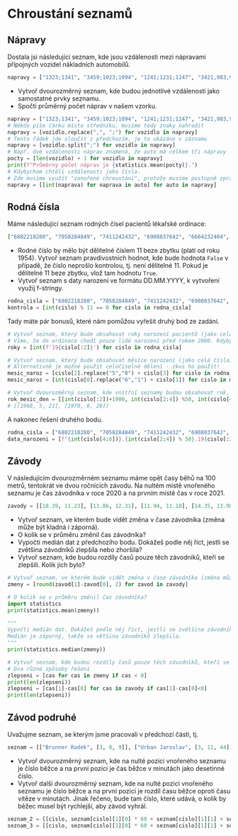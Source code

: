 # Chroustání seznamů

## Nápravy

Dostala jsi následující seznam, kde jsou vzdálenosti mezi nápravami přípojných vozidel nákladních automobilů.

```py
napravy = ["1323;1341", "3459;1023;1094", "1241;1231;1247", "3421,983,956,954", "3981"]
```

* Vytvoř dvourozměrný seznam, kde budou jednotlivé vzdálenosti jako samostatné prvky seznamu.
* Spočti průměrný počet náprav v našem vzorku.

```py
napravy = ["1323;1341", "3459;1023;1094", "1241;1231;1247", "3421,983,956,954", "3981"]
# Někdo píše čárku místo středníku, musíme tedy znaky nahradit
napravy = [vozidlo.replace(",", ";") for vozidlo in napravy]
# Tento řádek jde sloučit z předchozím, je to ukázáno v záznamu
napravy = [vozidlo.split(";") for vozidlo in napravy]
# Např. dvě vzdálenosti náprav znamená, že auto má celkem tři nápravy - proto je tam + 1 :-)
pocty = [len(vozidlo) + 1 for vozidlo in napravy]
print(f"Průměrný počet náprav je {statistics.mean(pocty)}.")
# Kdybychom chtěli vzdálenosti jako čísla.
# Zde musíme využít "zanořené chroustání", protože musíme postupně zpracovat všechny prvky vnitřního seznamu
napravy = [[int(naprava) for naprava in auto] for auto in napravy]
```

## Rodná čísla

Máme následující seznam rodných čísel pacientů lékařské ordinace:

```py
["6802218280", "7058284849", "7411242432", "6908037642", "6604232404", "7904017748", "9154056219", "9462207975", "8712123974"]
```

* Rodné číslo by mělo být dělitelné číslem 11 beze zbytku (platí od roku 1954). Vytvoř seznam pravdivostních hodnot, kde bude hodnota `False` v případě, že číslo neprošlo kontrolou, tj. není dělitelné 11. Pokud je dělitelné 11 beze zbytku, vlož tam hodnotu `True`.
* Vytvoř seznam s daty narození ve formátu DD.MM.YYYY, k vytvoření využij f-stringy.

```py
rodna_cisla = ["6802218280", "7058284849", "7411242432", "6908037642", "6604232404", "7904017748", "9154056219", "9462207975", "8712123974"]
kontrola = [int(cislo) % 11 == 0 for cislo in rodna_cisla]
```

Tady máte pár bonusů, které nám pomůžou vyřešit druhý bod ze zadání.

```py
# Vytvoř seznam, který bude obsahovat roky narození pacientů (jako celá čísla).
# Víme, že do ordinace chodí pouze lidé narození před rokem 2000. Kdybychom to nevěděli, museli bychom řešit, zda na začátek dát 19 nebo 20
roky = [int(f'19{cislo[:2]}') for cislo in rodna_cisla]

# Vytvoř seznam, který bude obsahovat měsíce narození (jako celá čísla). U můžu jdou čísla měsíce od 1, u žen od 51.
# Alternativně je možné použít celočíselné dělení - zkus ho použít!
mesic_naroz = [cislo[2].replace("5","0") + cislo[3] for cislo in rodna_cisla]
mesic_naroz = [int(cislo[0].replace("6","1") + cislo[1]) for cislo in mesic_naroz]

# Vytvoř dvourozměrný seznam, kde vnitřní seznamy budou obsahovat rok, měsíc a den narození jednotlivých pacientů.
rok_mesic_den = [[int(cislo[:2])+1900, int(cislo[2:4]) %50, int(cislo[4:6])] for cislo in rodna_cisla]
# [[1968, 5, 21], [1970, 8, 28]]
```

A nakonec řešení druhého bodu.

```py
rodna_cisla = ["6802218280", "7058284849", "7411242432", "6908037642", "6604232404", "7904017748", "9154056219", "9462207975", "8712123974"]
data_narozeni = [f"{int(cislo[4:6])}.{int(cislo[2:4]) % 50}.19{cislo[:2]}" for cislo in rodna_cisla] 
```

## Závody

V následujícím dvourozměrném seznamu máme opět časy běhů na 100 metrů, tentokrát ve dvou ročnících závodu. Na nultém místě vnořeného seznamu je čas závodníka v roce 2020 a na prvním místě čas v roce 2021.

```py
zavody = [[10.39, 11.23], [13.86, 12.31], [11.94, 11.18], [14.35, 13.98], [12.64, 15.48], [11.24, 10.95], [13.37, 12.39]]
```

* Vytvoř seznam, ve kterém bude vidět změna v čase závodníka (změna může být kladná i záporná).
* O kolik se v průměru změnil čas závodníka?
* Vypočti medián dat z předchozího bodu. Dokážeš podle něj říct, jestli se zvětšina závodníků zlepšíla nebo zhoršila?
* Vytvoř seznam, kde budou rozdíly časů pouze těch závodníků, kteří se zlepšili. Kolik jich bylo?

```py
# Vytvoř seznam, ve kterém bude vidět změna v čase závodníka (změna může být kladná i záporná).
zmeny = [round(zavod[1]-zavod[0], 2) for zavod in zavody]

# O kolik se v průměru změnil čas závodníka?
import statistics
print(statistics.mean(zmeny))

"""
Vypočti medián dat. Dokážeš podle něj říct, jestli se zvětšina závodníků zlepšíla nebo zhoršila?
Medián je záporný, takže se většina závodníků zlepšila.
"""
print(statistics.median(zmeny))

# Vytvoř seznam, kde budou rozdíly časů pouze těch závodníků, kteří se zlepšili. Kolik jich bylo?
# Dva různé způsoby řešení
zlepseni = [cas for cas in zmeny if cas < 0]
print(len(zlepseni))
zlepseni = [cas[1]-cas[0] for cas in zavody if cas[1]-cas[0]<0]
print(len(zlepseni))
```

## Závod podruhé

Uvažujme seznam, se kterým jsme pracovali v předchozí části, tj.

```py
seznam = [["Brunner Radek", [3, 0, 9]], ["Urban Jaroslav", [3, 11, 44]], ["Andrle Jakub", [3, 12, 21]], ["Fiala Stanislav", [3, 13, 31]]]
```

- Vytvoř dvourozměrný seznam, kde na nulté pozici vnořeného seznamu je číslo běžce a na první pozici je čas běžce v minutách jako desetinné číslo.
- Vytvoř další dvourozměrný seznam, kde na nulté pozici vnořeného seznamu je číslo běžce a na první pozici je rozdíl času běžce oproti času vítěze v minutách. Jinak řečeno, bude tam číslo, které udává, o kolik by běžec musel být rychlejší, aby závod vyhrál.

```py
seznam_2 = [[cislo, seznam[cislo][1][0] * 60 + seznam[cislo][1][1] + seznam[cislo][1][2] / 60] for cislo in cisla]
seznam_3 = [[cislo, seznam[cislo][1][0] * 60 + seznam[cislo][1][1] + seznam[cislo][1][2] / 60 - cas_viteze] for cislo in cisla]      
```

